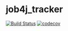 # job4j_tracker
[![Build Status](https://app.travis-ci.com/nJ93/job4j_design.svg?branch=master)](https://app.travis-ci.com/nJ93/job4j_design)
[![codecov](https://codecov.io/gh/nJ93/job4j_design/branch/master/graph/badge.svg?token=MNS7QVRCXJ)](https://codecov.io/gh/nJ93/job4j_design)